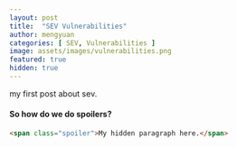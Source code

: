 ```yaml
---
layout: post
title:  "SEV Vulnerabilities"
author: mengyuan
categories: [ SEV, Vulnerabilities ]
image: assets/images/vulnerabilities.png
featured: true
hidden: true
---
```


my first post about sev.

#### So how do we do spoilers?

```html
<span class="spoiler">My hidden paragraph here.</span>
```

